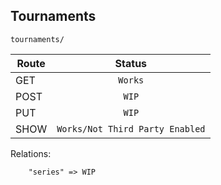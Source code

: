## Tournaments

`tournaments/`

| Route         | Status        |
| ------------- |:-------------:|
| GET           |`Works`|
| POST           |`WIP`|
| PUT           |`WIP`|
| SHOW          |`Works/Not Third Party Enabled`|

Relations:
```
    "series" => WIP
```